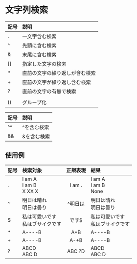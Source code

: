 # 文字列検索
|記号|説明|
|:---|:---|
|.|一文字含む検索|
|^|先頭に含む検索|
|&|末尾に含む検索|
|[]|指定した文字の検索|
|*|直前の文字の繰り返しが含む検索|
|+|直前の文字が繰り返し含む検索|
|?|直前の文字の有無で検索|
|||A か B が含む検索|
|()|グループ化|

|記号|説明|
|:---|:---|
|^^|^を含む検索|
|&&|&を含む検索|


## 使用例
|記号|検索対象|正規表現|結果|
|:---|:---|:---:|:---|
|.|I am A<br>I am B<br>X XX X|I am .|I am A<br>I am B<br>None
|^|明日は晴れ<br>明日は曇り|^明日は|明日は晴れ<br>明日は曇り 
|$|私は可愛いです<br>私はブサイクです|です$|私は可愛いです<br>私はブサイクです
|\*|A----B|A*B|A----B|
|+|A----B|A-+B|A----B|
|?|ABCD<br>ABC D|ABC ?D|ABCD<br>ABC D

